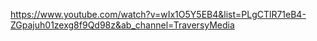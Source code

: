 https://www.youtube.com/watch?v=wIx1O5Y5EB4&list=PLgCTlR71eB4-ZGpajuh01zexg8f9Qd98z&ab_channel=TraversyMedia